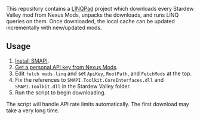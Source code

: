 This repository contains a [LINQPad](https://www.linqpad.net) project which downloads every Stardew
Valley mod from Nexus Mods, unpacks the downloads, and runs LINQ queries on them. Once downloaded,
the local cache can be updated incrementally with new/updated mods.

## Usage
1. [Install SMAPI](https://smapi.io/).
2. [Get a personal API key from Nexus Mods](https://www.nexusmods.com/users/myaccount?tab=api).
3. Edit `fetch mods.linq` and set `ApiKey`, `RootPath`, and `FetchMods` at the top.
4. Fix the references to `SMAPI.Toolkit.CoreInterfaces.dll` and `SMAPI.Toolkit.dll` in the Stardew Valley folder.
5. Run the script to begin downloading.

The script will handle API rate limits automatically. The first download may take a very long time.

